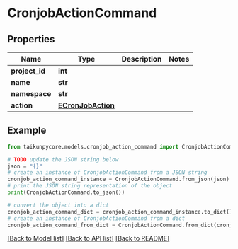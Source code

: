 # CronjobActionCommand


## Properties

Name | Type | Description | Notes
------------ | ------------- | ------------- | -------------
**project_id** | **int** |  | 
**name** | **str** |  | 
**namespace** | **str** |  | 
**action** | [**ECronJobAction**](ECronJobAction.md) |  | 

## Example

```python
from taikunpycore.models.cronjob_action_command import CronjobActionCommand

# TODO update the JSON string below
json = "{}"
# create an instance of CronjobActionCommand from a JSON string
cronjob_action_command_instance = CronjobActionCommand.from_json(json)
# print the JSON string representation of the object
print(CronjobActionCommand.to_json())

# convert the object into a dict
cronjob_action_command_dict = cronjob_action_command_instance.to_dict()
# create an instance of CronjobActionCommand from a dict
cronjob_action_command_from_dict = CronjobActionCommand.from_dict(cronjob_action_command_dict)
```
[[Back to Model list]](../README.md#documentation-for-models) [[Back to API list]](../README.md#documentation-for-api-endpoints) [[Back to README]](../README.md)


